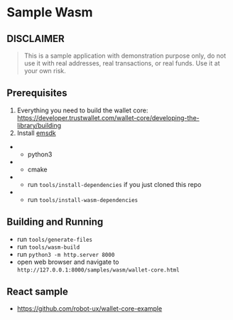 # Sample Wasm

## DISCLAIMER

> This is a sample application with demonstration purpose only,
> do not use it with real addresses, real transactions, or real funds.
> Use it at your own risk.

## Prerequisites

1. Everything you need to build the wallet core: https://developer.trustwallet.com/wallet-core/developing-the-library/building
2. Install [emsdk](https://emscripten.org/docs/getting_started/downloads.html)
- - python3
- - cmake
- - run `tools/install-dependencies` if you just cloned this repo
- - run `tools/install-wasm-dependencies`

## Building and Running

- run `tools/generate-files`
- run  `tools/wasm-build`
- run `python3 -m http.server 8000`
- open web browser and navigate to `http://127.0.0.1:8000/samples/wasm/wallet-core.html`

## React sample

- https://github.com/robot-ux/wallet-core-example